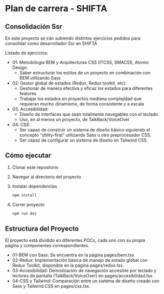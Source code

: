 # Plan de carrera - SHIFTA

## Consolidación Ssr

En este proyecto se irán subiendo distintos ejercicios pedidos para consolidar como desarrollador Ssr en SHIFTA

Listado de ejercicios: 
- 01: Metodología BEM y Arquitecturas CSS (ITCSS, SMACSS, Atomic Design:
  - Saber estructurar los estilos de un proyecto en combinación con BEM utilizando Sass
- 02: Gestor global de estados (Redux, Redux toolkit, etc):
  - Gestionar de manera efectiva y eficaz los estados para diferentes features
  - Trabajar los estados en proyectos mediana complejidad que requieran mucho dinamismo, de forma consistente y a escala
- 03: Accesibilidad:
  - Diseño de interfaces que sean totalmente navegables con el teclado.
  - Uso, en al menos un proyecto, de TalkBack/VoiceOver
- 04: CSS:
  - Ser capaz de construir un sistema de diseño básico siguiendo el concepto "utility-first" utilizando Sass u otro preprocesador CSS.
  - Ser capaz de configurar un sistema de diseño en Tailwind CSS.

## Cómo ejecutar

1. Clonar este repositorio
2. Navegar al directorio del proyecto
3. Instalar dependencias
   
    ```sh
    npm install
    ```
4. Correr proyecto
   
    ```sh
    npm run dev
    ```

## Estructura del Proyecto

El proyecto está dividido en diferentes POCs, cada uno con su propia página y componentes correspondientes.

- 01-BEM con Sass: Se encuentra en la página pages/bem.tsx.
- 02-Redux: Implementación básica de manejo de estado global con Redux Toolkit, disponible en la página pages/redux.tsx.
- 03-Accesibilidad: Demostración de navegación accesible por teclado y lectores de pantalla (TalkBack/VoiceOver) en pages/accesibilidad.tsx.
- 04-CSS y Tailwind: Comparación entre un sistema de diseño creado con Sass y Tailwind CSS en pages/css.tsx.
